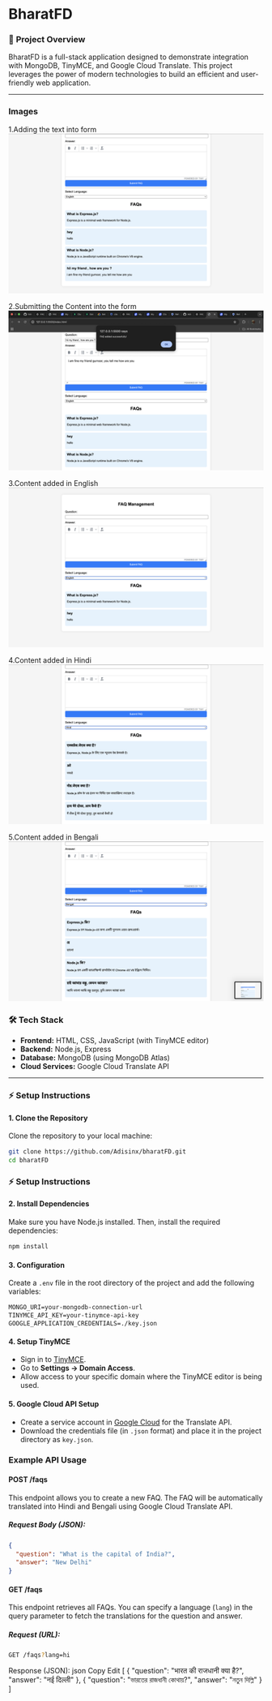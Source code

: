 # BharatFD

### 🚀 **Project Overview**
BharatFD is a full-stack application designed to demonstrate integration with MongoDB, TinyMCE, and Google Cloud Translate. This project leverages the power of modern technologies to build an efficient and user-friendly web application.

---

### **Images**
1.Adding the text into form
![Add Image](/Screenshots/1.adding_content.png)

2.Submitting the Content into the form
![Submit Image](/Screenshots/2.submitting_content.png)

3.Content added in English
![English Image](/Screenshots/3.english.png)

4.Content added in Hindi
![Hindi Image](/Screenshots/3.rename.png)

5.Content added in Bengali
![Bengali Image](/Screenshots/3.Bengali.png)






### 🛠 **Tech Stack**
- **Frontend:** HTML, CSS, JavaScript (with TinyMCE editor)
- **Backend:** Node.js, Express
- **Database:** MongoDB (using MongoDB Atlas)
- **Cloud Services:** Google Cloud Translate API

---

### ⚡ **Setup Instructions**

#### 1. **Clone the Repository**
Clone the repository to your local machine:
```sh
git clone https://github.com/Adisinx/bharatFD.git
cd bharatFD

```

### ⚡ **Setup Instructions**

#### 2. **Install Dependencies**
Make sure you have Node.js installed. Then, install the required dependencies:
```sh
npm install

```

#### 3. **Configuration**
Create a `.env` file in the root directory of the project and add the following variables:
```env
MONGO_URI=your-mongodb-connection-url
TINYMCE_API_KEY=your-tinymce-api-key
GOOGLE_APPLICATION_CREDENTIALS=./key.json

```


#### 4. **Setup TinyMCE**
- Sign in to [TinyMCE](https://www.tiny.cloud/).
- Go to **Settings → Domain Access**.
- Allow access to your specific domain where the TinyMCE editor is being used.


#### 5. **Google Cloud API Setup**
- Create a service account in [Google Cloud](https://cloud.google.com) for the Translate API.
- Download the credentials file (in `.json` format) and place it in the project directory as `key.json`.

### **Example API Usage**

#### **POST /faqs**

This endpoint allows you to create a new FAQ. The FAQ will be automatically translated into Hindi and Bengali using Google Cloud Translate API.

##### Request Body (JSON):
```json
{
  "question": "What is the capital of India?",
  "answer": "New Delhi"
}
```



#### **GET /faqs**

This endpoint retrieves all FAQs. You can specify a language (`lang`) in the query parameter to fetch the translations for the question and answer.

##### Request (URL):
```bash
GET /faqs?lang=hi
```
Response (JSON):
json
Copy
Edit
[
  {
    "question": "भारत की राजधानी क्या है?",
    "answer": "नई दिल्ली"
  },
  {
    "question": "ভারতের রাজধানী কোথায়?",
    "answer": "নতুন দিল্লি"
  }
]

